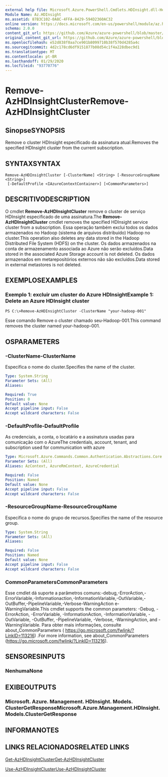 ```yaml
---
external help file: Microsoft.Azure.PowerShell.Cmdlets.HDInsight.dll-Help.xml
Module Name: Az.HDInsight
ms.assetid: 87B3C102-0A8C-4FFA-8429-594D2360AC32
online version: https://docs.microsoft.com/en-us/powershell/module/az.hdinsight/remove-azhdinsightcluster
schema: 2.0.0
content_git_url: https://github.com/Azure/azure-powershell/blob/master/src/HDInsight/HDInsight/help/Remove-AzHDInsightCluster.md
original_content_git_url: https://github.com/Azure/azure-powershell/blob/master/src/HDInsight/HDInsight/help/Remove-AzHDInsightCluster.md
ms.openlocfilehash: e52d838f0aa7ce901b8099710b38f570d4285a4c
ms.sourcegitcommit: 4d2c178cd6df9151877b08d54c1f4a228dbec9d1
ms.translationtype: MT
ms.contentlocale: pt-BR
ms.lasthandoff: 01/29/2020
ms.locfileid: "93770776"
---
```

# <span data-ttu-id="98d70-101">Remove-AzHDInsightCluster</span><span class="sxs-lookup"><span data-stu-id="98d70-101">Remove-AzHDInsightCluster</span></span>

## <span data-ttu-id="98d70-102">Sinopse</span><span class="sxs-lookup"><span data-stu-id="98d70-102">SYNOPSIS</span></span>
<span data-ttu-id="98d70-103">Remove o cluster HDInsight especificado da assinatura atual.</span><span class="sxs-lookup"><span data-stu-id="98d70-103">Removes the specified HDInsight cluster from the current subscription.</span></span>

## <span data-ttu-id="98d70-104">SYNTAX</span><span class="sxs-lookup"><span data-stu-id="98d70-104">SYNTAX</span></span>

```
Remove-AzHDInsightCluster [-ClusterName] <String> [-ResourceGroupName <String>]
 [-DefaultProfile <IAzureContextContainer>] [<CommonParameters>]
```

## <span data-ttu-id="98d70-105">DESCRITIVO</span><span class="sxs-lookup"><span data-stu-id="98d70-105">DESCRIPTION</span></span>
<span data-ttu-id="98d70-106">O cmdlet **Remove-AzHDInsightCluster** remove o cluster de serviço HDInsight especificado de uma assinatura.</span><span class="sxs-lookup"><span data-stu-id="98d70-106">The **Remove-AzHDInsightCluster** cmdlet removes the specified HDInsight service cluster from a subscription.</span></span>
<span data-ttu-id="98d70-107">Essa operação também exclui todos os dados armazenados no Hadoop (sistema de arquivos distribuído) Hadoop no cluster.</span><span class="sxs-lookup"><span data-stu-id="98d70-107">This operation also deletes any data stored in the Hadoop Distributed File System (HDFS) on the cluster.</span></span>
<span data-ttu-id="98d70-108">Os dados armazenados na conta de armazenamento associada ao Azure não serão excluídos.</span><span class="sxs-lookup"><span data-stu-id="98d70-108">Data stored in the associated Azure Storage account is not deleted.</span></span>
<span data-ttu-id="98d70-109">Os dados armazenados em metarepositórios externos não são excluídos.</span><span class="sxs-lookup"><span data-stu-id="98d70-109">Data stored in external metastores is not deleted.</span></span>

## <span data-ttu-id="98d70-110">EXEMPLOS</span><span class="sxs-lookup"><span data-stu-id="98d70-110">EXAMPLES</span></span>

### <span data-ttu-id="98d70-111">Exemplo 1: excluir um cluster do Azure HDInsight</span><span class="sxs-lookup"><span data-stu-id="98d70-111">Example 1: Delete an Azure HDInsight cluster</span></span>
```
PS C:\>Remove-AzHDInsightCluster -ClusterName "your-hadoop-001"
```

<span data-ttu-id="98d70-112">Esse comando Remove o cluster chamado seu-Hadoop-001.</span><span class="sxs-lookup"><span data-stu-id="98d70-112">This command removes the cluster named your-hadoop-001.</span></span>

## <span data-ttu-id="98d70-113">OS</span><span class="sxs-lookup"><span data-stu-id="98d70-113">PARAMETERS</span></span>

### <span data-ttu-id="98d70-114">-ClusterName</span><span class="sxs-lookup"><span data-stu-id="98d70-114">-ClusterName</span></span>
<span data-ttu-id="98d70-115">Especifica o nome do cluster.</span><span class="sxs-lookup"><span data-stu-id="98d70-115">Specifies the name of the cluster.</span></span>

```yaml
Type: System.String
Parameter Sets: (All)
Aliases:

Required: True
Position: 0
Default value: None
Accept pipeline input: False
Accept wildcard characters: False
```

### <span data-ttu-id="98d70-116">-DefaultProfile</span><span class="sxs-lookup"><span data-stu-id="98d70-116">-DefaultProfile</span></span>
<span data-ttu-id="98d70-117">As credenciais, a conta, o locatário e a assinatura usadas para comunicação com o Azure</span><span class="sxs-lookup"><span data-stu-id="98d70-117">The credentials, account, tenant, and subscription used for communication with azure</span></span>

```yaml
Type: Microsoft.Azure.Commands.Common.Authentication.Abstractions.Core.IAzureContextContainer
Parameter Sets: (All)
Aliases: AzContext, AzureRmContext, AzureCredential

Required: False
Position: Named
Default value: None
Accept pipeline input: False
Accept wildcard characters: False
```

### <span data-ttu-id="98d70-118">-ResourceGroupName</span><span class="sxs-lookup"><span data-stu-id="98d70-118">-ResourceGroupName</span></span>
<span data-ttu-id="98d70-119">Especifica o nome do grupo de recursos.</span><span class="sxs-lookup"><span data-stu-id="98d70-119">Specifies the name of the resource group.</span></span>

```yaml
Type: System.String
Parameter Sets: (All)
Aliases:

Required: False
Position: Named
Default value: None
Accept pipeline input: False
Accept wildcard characters: False
```

### <span data-ttu-id="98d70-120">CommonParameters</span><span class="sxs-lookup"><span data-stu-id="98d70-120">CommonParameters</span></span>
<span data-ttu-id="98d70-121">Esse cmdlet dá suporte a parâmetros comuns:-debug,-ErrorAction,-ErrorVariable,-Informationaction,-InformationVariable,-OutVariable,-OutBuffer,-PipelineVariable,-Verbose-WarningAction e-WarningVariable.</span><span class="sxs-lookup"><span data-stu-id="98d70-121">This cmdlet supports the common parameters: -Debug, -ErrorAction, -ErrorVariable, -InformationAction, -InformationVariable, -OutVariable, -OutBuffer, -PipelineVariable, -Verbose, -WarningAction, and -WarningVariable.</span></span> <span data-ttu-id="98d70-122">Para obter mais informações, consulte about_CommonParameters ( https://go.microsoft.com/fwlink/?LinkID=113216) .</span><span class="sxs-lookup"><span data-stu-id="98d70-122">For more information, see about_CommonParameters (https://go.microsoft.com/fwlink/?LinkID=113216).</span></span>

## <span data-ttu-id="98d70-123">SENSORES</span><span class="sxs-lookup"><span data-stu-id="98d70-123">INPUTS</span></span>

### <span data-ttu-id="98d70-124">Nenhuma</span><span class="sxs-lookup"><span data-stu-id="98d70-124">None</span></span>

## <span data-ttu-id="98d70-125">EXIBE</span><span class="sxs-lookup"><span data-stu-id="98d70-125">OUTPUTS</span></span>

### <span data-ttu-id="98d70-126">Microsoft. Azure. Management. HDInsight. Models. ClusterGetResponse</span><span class="sxs-lookup"><span data-stu-id="98d70-126">Microsoft.Azure.Management.HDInsight.Models.ClusterGetResponse</span></span>

## <span data-ttu-id="98d70-127">INFORMA</span><span class="sxs-lookup"><span data-stu-id="98d70-127">NOTES</span></span>

## <span data-ttu-id="98d70-128">LINKS RELACIONADOS</span><span class="sxs-lookup"><span data-stu-id="98d70-128">RELATED LINKS</span></span>

[<span data-ttu-id="98d70-129">Get-AzHDInsightCluster</span><span class="sxs-lookup"><span data-stu-id="98d70-129">Get-AzHDInsightCluster</span></span>](./Get-AzHDInsightCluster.md)

[<span data-ttu-id="98d70-130">Use-AzHDInsightCluster</span><span class="sxs-lookup"><span data-stu-id="98d70-130">Use-AzHDInsightCluster</span></span>](./Use-AzHDInsightCluster.md)



